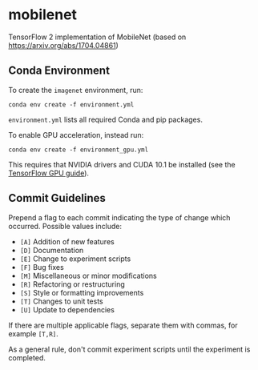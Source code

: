 # mobilenet

TensorFlow 2 implementation of MobileNet (based on https://arxiv.org/abs/1704.04861) 

## Conda Environment

To create the `imagenet` environment, run:
```
conda env create -f environment.yml
```
`environment.yml` lists all required Conda and pip packages.

To enable GPU acceleration, instead run:
```
conda env create -f environment_gpu.yml
```
This requires that NVIDIA drivers and CUDA 10.1 be installed (see the [TensorFlow GPU guide](https://www.tensorflow.org/install/gpu)).

## Commit Guidelines

Prepend a flag to each commit indicating the type of change which occurred.
Possible values include:

 - `[A]` Addition of new features
 - `[D]` Documentation
 - `[E]` Change to experiment scripts
 - `[F]` Bug fixes
 - `[M]` Miscellaneous or minor modifications
 - `[R]` Refactoring or restructuring
 - `[S]` Style or formatting improvements
 - `[T]` Changes to unit tests
 - `[U]` Update to dependencies

If there are multiple applicable flags, separate them with commas, for example
`[T,R]`.

As a general rule, don't commit experiment scripts until the experiment is completed.
